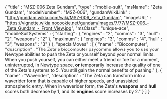 {
  "title" : "MSZ-006 Zeta Gundam",
  "type" : "mobile-suit",
  "msName" : "Zeta Gundam",
  "modelNumber" : "MSZ-006",
  "gundamWikiLink" : "http://gundam.wikia.com/wiki/MSZ-006_Zeta_Gundam",
  "imageURL" : "https://vignette.wikia.nocookie.net/gundam/images/7/77/MSZ-006_-_Zeta_Gundam_-_Front_View.jpg",
  "msClass" : "unique-ace",
  "mobileSuitSystems" : {
    "starting" : { "engines" : "2",
                   "comms" : "3",
                   "hull" : "2",
                   "weapons" : "2" },
    "maximum" : { "engines" : "3",
                  "comms" : "4",
                  "hull" : "3",
                  "weapons" : "3" }
  },
  "specialMoves" : [
    { "name" : "Biocomputer",
      "description" : "The Zeta's biocomputer psycommu allows you to use your Newtype abilities to push the Zeta or yourself beyond your normal limits. When you push yourself, you can either meet a friend or foe for a moment, uninterrupted, in Newtype space, **or** temporarily increase the quality of one of the Zeta's systems to 5. You still gain the normal benefits of pushing." },
    { "name" : "Waverider",
      "description" : "The Zeta can transform into a waverider form that is capable of higher speeds, and unassisted atmospheric entry. When in waverider form, the Zeta's **weapons** and **hull** scores both decrease by 1, and its **engines** score increases by 2." }
  ]
}
